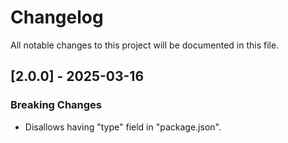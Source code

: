 # Changelog

All notable changes to this project will be documented in this file.

## [2.0.0] - 2025-03-16

### Breaking Changes

- Disallows having "type" field in "package.json".
